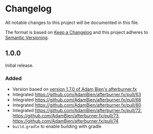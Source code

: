 # Changelog
All notable changes to this project will be documented in this file.

The format is based on [Keep a Changelog](http://keepachangelog.com/en/1.0.0/)
and this project adheres to [Semantic Versioning](http://semver.org/spec/v2.0.0.html).

## 1.0.0

Initial release.

### Added
- Version based on [version 1.7.0 of Adam Bien's afterburner.fx](https://github.com/AdamBien/afterburner.fx)
- Integrated https://github.com/AdamBien/afterburner.fx/pull/63
- Integrated https://github.com/AdamBien/afterburner.fx/pull/68
- Integrated https://github.com/AdamBien/afterburner.fx/pull/80
- Integrated https://github.com/AdamBien/afterburner.fx/pull/72, https://github.com/AdamBien/afterburner.fx/pull/73, https://github.com/AdamBien/afterburner.fx/pull/74
- `build.gradle` to enable building with gradle
